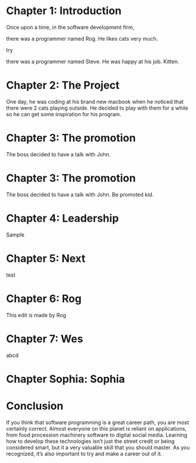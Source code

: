 # Chapter 1: Introduction

Once upon a time, in the software development firm,

there was a programmer named Rog.
He likes cats very much.

try

there was a programmer named Steve.
He was happy at his job. Kitten.


# Chapter 2: The Project

One day, he was coding at his brand new macbook when he noticed that there were 2 cats playing outside. He decided to play with them for a while so he can get some inspiration for his program.

# Chapter 3: The promotion

The boss decided to have a talk with John.

# Chapter 3: The promotion

The boss decided to have a talk with John. Be promoted kid.

# Chapter 4: Leadership

Sample



# Chapter 5: Next

test



# Chapter 6: Rog

This edit is made by Rog

# Chapter 7: Wes
abcd

# Chapter Sophia: Sophia

# Conclusion

If you think that software programming is a great career path, you are most certainly correct. Almost everyone on this planet is reliant on applications, from food procession machinery software to digital social media. Learning how to develop these technologies isn’t just the street credit or being considered smart, but it a very valuable skill that you should master. As you recognized, it’s also important to try and make a career out of it.
